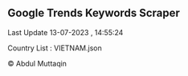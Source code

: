 

## Google Trends Keywords Scraper 
 
Last Update 13-07-2023 , 14:55:24

Country List :
VIETNAM.json



© Abdul Muttaqin 
